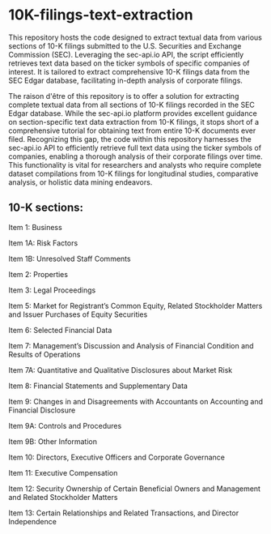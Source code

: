 # 10K-filings-text-extraction


This repository hosts the code designed to extract textual data from various sections of 10-K filings submitted to the U.S. Securities and Exchange Commission (SEC). Leveraging the sec-api.io API, the script efficiently retrieves text data based on the ticker symbols of specific companies of interest. It is tailored to extract comprehensive 10-K filings data from the SEC Edgar database, facilitating in-depth analysis of corporate filings. 

The raison d'être of this repository is to offer a solution for extracting complete textual data from all sections of 10-K filings recorded in the SEC Edgar database. While the sec-api.io platform provides excellent guidance on section-specific text data extraction from 10-K filings, it stops short of a comprehensive tutorial for obtaining text from entire 10-K documents ever filed. Recognizing this gap, the code within this repository harnesses the sec-api.io API to efficiently retrieve full text data using the ticker symbols of companies, enabling a thorough analysis of their corporate filings over time. This functionality is vital for researchers and analysts who require complete dataset compilations from 10-K filings for longitudinal studies, comparative analysis, or holistic data mining endeavors.



## 10-K sections:

Item 1: Business

Item 1A: Risk Factors

Item 1B: Unresolved Staff Comments

Item 2: Properties

Item 3: Legal Proceedings

Item 5: Market for Registrant’s Common Equity, Related Stockholder Matters and Issuer Purchases of Equity Securities

Item 6: Selected Financial Data

Item 7: Management’s Discussion and Analysis of Financial Condition and Results of Operations

Item 7A: Quantitative and Qualitative Disclosures about Market Risk

Item 8: Financial Statements and Supplementary Data

Item 9: Changes in and Disagreements with Accountants on Accounting and Financial Disclosure

Item 9A: Controls and Procedures

Item 9B: Other Information

Item 10: Directors, Executive Officers and Corporate Governance

Item 11: Executive Compensation

Item 12: Security Ownership of Certain Beneficial Owners and Management and Related Stockholder Matters

Item 13: Certain Relationships and Related Transactions, and Director Independence